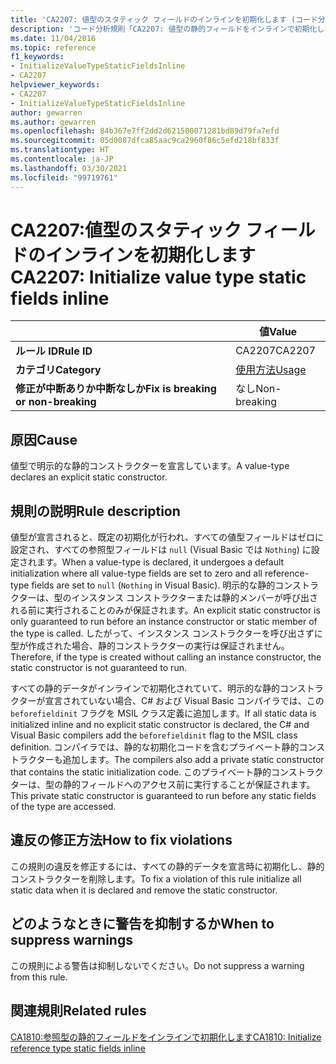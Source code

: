 ```yaml
---
title: 'CA2207: 値型のスタティック フィールドのインラインを初期化します (コード分析)'
description: 'コード分析規則「CA2207: 値型の静的フィールドをインラインで初期化します」について'
ms.date: 11/04/2016
ms.topic: reference
f1_keywords:
- InitializeValueTypeStaticFieldsInline
- CA2207
helpviewer_keywords:
- CA2207
- InitializeValueTypeStaticFieldsInline
author: gewarren
ms.author: gewarren
ms.openlocfilehash: 84b367e7ff2dd2d621500071281bd89d79fa7efd
ms.sourcegitcommit: 05d0087dfca85aac9ca2960f86c5efd218bf833f
ms.translationtype: HT
ms.contentlocale: ja-JP
ms.lasthandoff: 03/30/2021
ms.locfileid: "99719761"
---
```

# <a name="ca2207-initialize-value-type-static-fields-inline"></a><span data-ttu-id="bb2a6-103">CA2207:値型のスタティック フィールドのインラインを初期化します</span><span class="sxs-lookup"><span data-stu-id="bb2a6-103">CA2207: Initialize value type static fields inline</span></span>

| | <span data-ttu-id="bb2a6-104">値</span><span class="sxs-lookup"><span data-stu-id="bb2a6-104">Value</span></span> |
|-|-|
| <span data-ttu-id="bb2a6-105">**ルール ID**</span><span class="sxs-lookup"><span data-stu-id="bb2a6-105">**Rule ID**</span></span> |<span data-ttu-id="bb2a6-106">CA2207</span><span class="sxs-lookup"><span data-stu-id="bb2a6-106">CA2207</span></span>|
| <span data-ttu-id="bb2a6-107">**カテゴリ**</span><span class="sxs-lookup"><span data-stu-id="bb2a6-107">**Category**</span></span> |[<span data-ttu-id="bb2a6-108">使用方法</span><span class="sxs-lookup"><span data-stu-id="bb2a6-108">Usage</span></span>](usage-warnings.md)|
| <span data-ttu-id="bb2a6-109">**修正が中断ありか中断なしか**</span><span class="sxs-lookup"><span data-stu-id="bb2a6-109">**Fix is breaking or non-breaking**</span></span> |<span data-ttu-id="bb2a6-110">なし</span><span class="sxs-lookup"><span data-stu-id="bb2a6-110">Non-breaking</span></span>|

## <a name="cause"></a><span data-ttu-id="bb2a6-111">原因</span><span class="sxs-lookup"><span data-stu-id="bb2a6-111">Cause</span></span>

<span data-ttu-id="bb2a6-112">値型で明示的な静的コンストラクターを宣言しています。</span><span class="sxs-lookup"><span data-stu-id="bb2a6-112">A value-type declares an explicit static constructor.</span></span>

## <a name="rule-description"></a><span data-ttu-id="bb2a6-113">規則の説明</span><span class="sxs-lookup"><span data-stu-id="bb2a6-113">Rule description</span></span>

<span data-ttu-id="bb2a6-114">値型が宣言されると、既定の初期化が行われ、すべての値型フィールドはゼロに設定され、すべての参照型フィールドは `null` (Visual Basic では `Nothing`) に設定されます。</span><span class="sxs-lookup"><span data-stu-id="bb2a6-114">When a value-type is declared, it undergoes a default initialization where all value-type fields are set to zero and all reference-type fields are set to `null` (`Nothing` in Visual Basic).</span></span> <span data-ttu-id="bb2a6-115">明示的な静的コンストラクターは、型のインスタンス コンストラクターまたは静的メンバーが呼び出される前に実行されることのみが保証されます。</span><span class="sxs-lookup"><span data-stu-id="bb2a6-115">An explicit static constructor is only guaranteed to run before an instance constructor or static member of the type is called.</span></span> <span data-ttu-id="bb2a6-116">したがって、インスタンス コンストラクターを呼び出さずに型が作成された場合、静的コンストラクターの実行は保証されません。</span><span class="sxs-lookup"><span data-stu-id="bb2a6-116">Therefore, if the type is created without calling an instance constructor, the static constructor is not guaranteed to run.</span></span>

<span data-ttu-id="bb2a6-117">すべての静的データがインラインで初期化されていて、明示的な静的コンストラクターが宣言されていない場合、C# および Visual Basic コンパイラでは、この `beforefieldinit` フラグを MSIL クラス定義に追加します。</span><span class="sxs-lookup"><span data-stu-id="bb2a6-117">If all static data is initialized inline and no explicit static constructor is declared, the C# and Visual Basic compilers add the `beforefieldinit` flag to the MSIL class definition.</span></span> <span data-ttu-id="bb2a6-118">コンパイラでは、静的な初期化コードを含むプライベート静的コンストラクターも追加します。</span><span class="sxs-lookup"><span data-stu-id="bb2a6-118">The compilers also add a private static constructor that contains the static initialization code.</span></span> <span data-ttu-id="bb2a6-119">このプライベート静的コンストラクターは、型の静的フィールドへのアクセス前に実行することが保証されます。</span><span class="sxs-lookup"><span data-stu-id="bb2a6-119">This private static constructor is guaranteed to run before any static fields of the type are accessed.</span></span>

## <a name="how-to-fix-violations"></a><span data-ttu-id="bb2a6-120">違反の修正方法</span><span class="sxs-lookup"><span data-stu-id="bb2a6-120">How to fix violations</span></span>

<span data-ttu-id="bb2a6-121">この規則の違反を修正するには、すべての静的データを宣言時に初期化し、静的コンストラクターを削除します。</span><span class="sxs-lookup"><span data-stu-id="bb2a6-121">To fix a violation of this rule initialize all static data when it is declared and remove the static constructor.</span></span>

## <a name="when-to-suppress-warnings"></a><span data-ttu-id="bb2a6-122">どのようなときに警告を抑制するか</span><span class="sxs-lookup"><span data-stu-id="bb2a6-122">When to suppress warnings</span></span>

<span data-ttu-id="bb2a6-123">この規則による警告は抑制しないでください。</span><span class="sxs-lookup"><span data-stu-id="bb2a6-123">Do not suppress a warning from this rule.</span></span>

## <a name="related-rules"></a><span data-ttu-id="bb2a6-124">関連規則</span><span class="sxs-lookup"><span data-stu-id="bb2a6-124">Related rules</span></span>

[<span data-ttu-id="bb2a6-125">CA1810:参照型の静的フィールドをインラインで初期化します</span><span class="sxs-lookup"><span data-stu-id="bb2a6-125">CA1810: Initialize reference type static fields inline</span></span>](ca1810.md)

